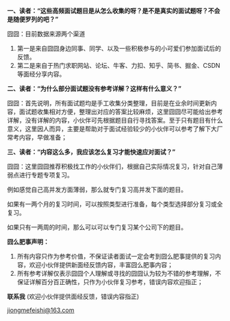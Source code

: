 **一、读者：“这些高频面试题目是从怎么收集的呀？是不是真实的面试题呀？不会是随便罗列的吧？”**

囧囧：目前数据来源两个渠道

1. 第一是来自囧囧身边同事、同学、以及一些积极参与的小可爱们参加面试后的反馈。
2. 第二是来自于热门求职网站、论坛、牛客、力扣、知乎、简书、掘金、CSDN等面经分享内容。

**二、读者：“为什么部分面试题没有参考详解？这样有什么意义？”**

囧囧：首先说明，所有面试题均是手工收集分类整理，目前是在业余时间更新内容，面试题收集相对方便，整理出对应的答案比较麻烦，这里囧囧尽可能给出参考详解，没有详解的内容，小伙伴可先根据题目自行寻找答案。至于只有题目有什么意义，这里因人而异，主要是帮助对于面试经验较少的小伙伴可以参考了解下大厂常考内容，早做准备；

**三、读者：“内容这么多，我应该怎么复习才能快速应对面试？”**

囧囧：这里囧囧推荐积极找工作的小伙伴们，根据自己实际情况复习，针对自己薄弱点进行专题专项复习。

例如感觉自己高并发方面薄弱，那么就专门复习高并发下面的题目。

如果有一两个月的复习时间，可以按照类型进行准备，每个类型选择部分复习或全复习。

如果只有一两周的时间，那么可以可以专门复习某个公司下的题目。



**囧么肥事声明：**

1. 所有内容只作为参考价值，不保证读者面试一定会考到囧么肥事提供的复习内容，欢迎小伙伴提供新面经反馈内容，丰富囧么肥事内容；
2. 所有参考详解仅表示囧囧个人理解或寻找的囧囧认为较为不错的参考理解，不保证详解百分百正确性，只作为小伙伴复习参考，错误内容欢迎指正；



**联系我** (欢迎小伙伴提供面经反馈，错误内容指正)

jiongmefeishi@163.com